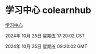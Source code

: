 # 学习中心 colearnhub
[学习中心](http://219.139.199.238:56308/colearnhub/)

2024年 10月 25日 星期五 17:20:02 CST

2024年 10月 25日 星期五 09:20:02 GMT
